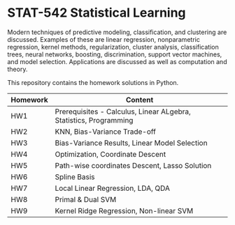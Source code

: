# STAT-542 Statistical Learning

Modern techniques of predictive modeling, classification, and clustering are discussed. Examples of these are linear regression, nonparametric regression, kernel methods, regularization, cluster analysis, classification trees, neural networks, boosting, discrimination, support vector machines, and model selection. Applications are discussed as well as computation and theory. 

This repository contains the homework solutions in Python.

Homework | Content |
--- | --- |
HW1 | Prerequisites - Calculus, Linear ALgebra, Statistics, Programming |  
HW2 | KNN, Bias-Variance Trade-off | 
HW3 | Bias-Variance Results, Linear Model Selection | 
HW4 | Optimization, Coordinate Descent | 
HW5 | Path-wise coordinates Descent, Lasso Solution | 
HW6 | Spline Basis | 
HW7 | Local Linear Regression, LDA, QDA | 
HW8 | Primal & Dual SVM | 
HW9 | Kernel Ridge Regression, Non-linear SVM |
